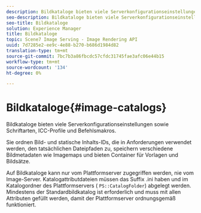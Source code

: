 ```yaml
---
description: Bildkataloge bieten viele Serverkonfigurationseinstellungen sowie Schriftarten, ICC-Profile und Befehlsmakros.
seo-description: Bildkataloge bieten viele Serverkonfigurationseinstellungen sowie Schriftarten, ICC-Profile und Befehlsmakros.
seo-title: Bildkataloge
solution: Experience Manager
title: Bildkataloge
topic: Scene7 Image Serving - Image Rendering API
uuid: 7d7285e2-ee9c-4e88-b270-b686d1984d82
translation-type: tm+mt
source-git-commit: 7bc7b3a86fbcdc57cfdc31745fae3afc06e44b15
workflow-type: tm+mt
source-wordcount: '134'
ht-degree: 0%

---
```



# Bildkataloge{#image-catalogs}

Bildkataloge bieten viele Serverkonfigurationseinstellungen sowie Schriftarten, ICC-Profile und Befehlsmakros.

Sie ordnen Bild- und statische Inhalts-IDs, die in Anforderungen verwendet werden, den tatsächlichen Dateipfaden zu, speichern verschiedene Bildmetadaten wie Imagemaps und bieten Container für Vorlagen und Bildsätze.

Auf Bildkataloge kann nur vom Plattformserver zugegriffen werden, nie vom Image-Server. Katalogattributdateien müssen das Suffix .ini haben und im Katalogordner des Plattformservers ( `PS::CatalogFolder`) abgelegt werden. Mindestens der Standardbildkatalog ist erforderlich und muss mit allen Attributen gefüllt werden, damit der Plattformserver ordnungsgemäß funktioniert.
